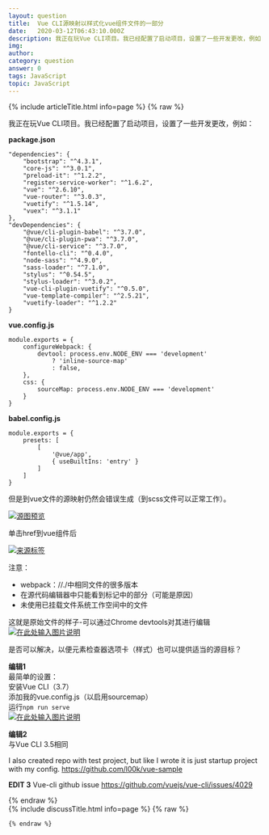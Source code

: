 ```yaml
---
layout: question
title:  Vue CLI源映射以样式化vue组件文件的一部分
date:   2020-03-12T06:43:10.000Z
description: 我正在玩Vue CLI项目。我已经配置了启动项目，设置了一些开发更改，例如：package.json"dependencies"  {    "...
img: 
author: 
category: question
answer: 0
tags: JavaScript
topic: JavaScript
---
```

<div class="article-root">
  <div class="article">
    {% include articleTitle.html info=page %}
    {% raw %}
    <div class="article-content"><p><font style="vertical-align: inherit;"><font style="vertical-align: inherit;">我正在玩Vue CLI项目。</font><font style="vertical-align: inherit;">我已经配置了启动项目，设置了一些开发更改，例如：</font></font></p>

<p><strong><font style="vertical-align: inherit;"><font style="vertical-align: inherit;">package.json</font></font></strong></p>

<pre><code>"dependencies": {<font></font>
    "bootstrap": "^4.3.1",<font></font>
    "core-js": "^3.0.1",<font></font>
    "preload-it": "^1.2.2",<font></font>
    "register-service-worker": "^1.6.2",<font></font>
    "vue": "^2.6.10",<font></font>
    "vue-router": "^3.0.3",<font></font>
    "vuetify": "^1.5.14",<font></font>
    "vuex": "^3.1.1"<font></font>
},<font></font>
"devDependencies": {<font></font>
    "@vue/cli-plugin-babel": "^3.7.0",<font></font>
    "@vue/cli-plugin-pwa": "^3.7.0",<font></font>
    "@vue/cli-service": "^3.7.0",<font></font>
    "fontello-cli": "^0.4.0",<font></font>
    "node-sass": "^4.9.0",<font></font>
    "sass-loader": "^7.1.0",<font></font>
    "stylus": "^0.54.5",<font></font>
    "stylus-loader": "^3.0.2",<font></font>
    "vue-cli-plugin-vuetify": "^0.5.0",<font></font>
    "vue-template-compiler": "^2.5.21",<font></font>
    "vuetify-loader": "^1.2.2"<font></font>
}<font></font>
</code></pre>

<p><strong><font style="vertical-align: inherit;"><font style="vertical-align: inherit;">vue.config.js</font></font></strong></p>

<pre><code>module.exports = {<font></font>
    configureWebpack: {<font></font>
        devtool: process.env.NODE_ENV === 'development'<font></font>
            ? 'inline-source-map'<font></font>
            : false,<font></font>
    },<font></font>
    css: {<font></font>
        sourceMap: process.env.NODE_ENV === 'development'<font></font>
    }<font></font>
}<font></font>
</code></pre>

<p><strong><font style="vertical-align: inherit;"><font style="vertical-align: inherit;">babel.config.js</font></font></strong></p>

<pre><code>module.exports = {<font></font>
    presets: [<font></font>
        [<font></font>
            '@vue/app',<font></font>
            { useBuiltIns: 'entry' }<font></font>
        ]<font></font>
    ]<font></font>
}<font></font>
</code></pre>

<p><font style="vertical-align: inherit;"><font style="vertical-align: inherit;">但是到vue文件的源映射仍然会错误生成（到scss文件可以正常工作）。</font></font></p>

<p><a href="https://www.samyoc.com//uploads/users/11502/images/thumbnails/1583995262780.png" data-src="https://www.samyoc.com//uploads/users/11502/images/1583995262780.png" rel="noreferrer"><img src="https://i.stack.imgur.com/YVSmk.png" alt="源图预览"></a></p>

<p><font style="vertical-align: inherit;"><font style="vertical-align: inherit;">单击href到vue组件后</font></font></p>

<p><a href="https://www.samyoc.com//uploads/users/11502/images/thumbnails/1583995262784.png" data-src="https://www.samyoc.com//uploads/users/11502/images/1583995262784.png" rel="noreferrer"><img src="https://i.stack.imgur.com/TApCx.png" alt="来源标签"></a></p>

<p><font style="vertical-align: inherit;"><font style="vertical-align: inherit;">注意：</font></font></p>

<ul>
<li><font style="vertical-align: inherit;"><font style="vertical-align: inherit;">webpack：//./中相同文件的很多版本</font></font></li>
<li><font style="vertical-align: inherit;"><font style="vertical-align: inherit;">在源代码编辑器中只能看到标记中的部分（可能是原因）</font></font></li>
<li><font style="vertical-align: inherit;"><font style="vertical-align: inherit;">未使用已挂载文件系统工作空间中的文件</font></font></li>
</ul>

<p><font style="vertical-align: inherit;"><font style="vertical-align: inherit;">这就是原始文件的样子-可以通过Chrome devtools对其进行编辑
</font></font><a href="https://www.samyoc.com//uploads/users/11502/images/thumbnails/1583995262786.png" data-src="https://www.samyoc.com//uploads/users/11502/images/1583995262786.png" rel="noreferrer"><img src="https://i.stack.imgur.com/yr1uv.png" alt="在此处输入图片说明"></a></p>

<p><font style="vertical-align: inherit;"><font style="vertical-align: inherit;">是否可以解决，以便元素检查器选项卡（样式）也可以提供适当的源目标？</font></font></p>

<p><strong><font style="vertical-align: inherit;"><font style="vertical-align: inherit;">编辑1</font></font></strong><br><font style="vertical-align: inherit;"><font style="vertical-align: inherit;"> 
最简单的设置：</font></font><br><font style="vertical-align: inherit;"><font style="vertical-align: inherit;">
安装Vue CLI（3.7）</font></font><br><font style="vertical-align: inherit;"><font style="vertical-align: inherit;">
添加我的vue.config.js（以启用sourcemap）</font></font><br><font style="vertical-align: inherit;"><font style="vertical-align: inherit;">
运行</font></font><code>npm run serve</code><br>
<a href="https://www.samyoc.com//uploads/users/11502/images/thumbnails/1583995262787.png" data-src="https://www.samyoc.com//uploads/users/11502/images/1583995262787.png" rel="noreferrer"><img src="https://i.stack.imgur.com/8H3UW.png" alt="在此处输入图片说明"></a></p>

<p><strong><font style="vertical-align: inherit;"><font style="vertical-align: inherit;">编辑2</font></font></strong><br><font style="vertical-align: inherit;"><font style="vertical-align: inherit;"> 
与Vue CLI 3.5相同</font></font></p>

<p>I also created repo with test project, but like I wrote it is just startup project with my config.
<a href="https://github.com/l00k/vue-sample" rel="noreferrer">https://github.com/l00k/vue-sample</a></p>

<p><strong>EDIT 3</strong>
Vue-cli github issue
<a href="https://github.com/vuejs/vue-cli/issues/4029" rel="noreferrer">https://github.com/vuejs/vue-cli/issues/4029</a></p></div>
    {% endraw %}
  </div>

  <div class="discuss-wrapper">
    {% include discussTitle.html info=page %}
    {% raw %}
    
    {% endraw %}
  </div>
<div>
